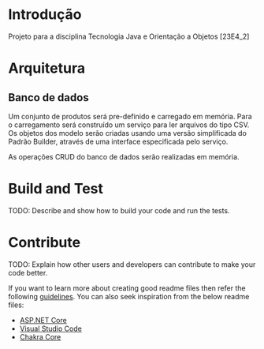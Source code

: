 # Introdução 
Projeto para a disciplina Tecnologia Java e Orientação a Objetos [23E4_2]

# Arquitetura 

## Banco de dados
Um conjunto de produtos será pre-definido e carregado em memória. Para o carregamento
será construído um serviço para ler arquivos do tipo CSV. Os objetos dos modelo
serão criadas usando uma versão simplificada do Padrão Builder, através de uma interface
especificada pelo serviço.

As operações CRUD do banco de dados serão realizadas em memória.



# Build and Test
TODO: Describe and show how to build your code and run the tests. 

# Contribute
TODO: Explain how other users and developers can contribute to make your code better. 

If you want to learn more about creating good readme files then refer the following [guidelines](https://docs.microsoft.com/en-us/azure/devops/repos/git/create-a-readme?view=azure-devops). You can also seek inspiration from the below readme files:
- [ASP.NET Core](https://github.com/aspnet/Home)
- [Visual Studio Code](https://github.com/Microsoft/vscode)
- [Chakra Core](https://github.com/Microsoft/ChakraCore)